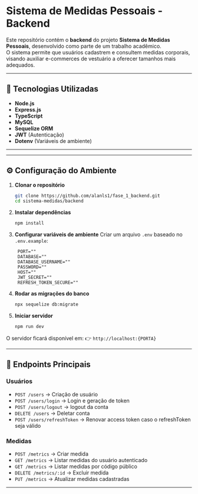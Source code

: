 # Sistema de Medidas Pessoais - Backend

Este repositório contém o **backend** do projeto **Sistema de Medidas Pessoais**, desenvolvido como parte de um trabalho acadêmico.  
O sistema permite que usuários cadastrem e consultem medidas corporais, visando auxiliar e-commerces de vestuário a oferecer tamanhos mais adequados.

---

## 🚀 Tecnologias Utilizadas

- **Node.js** 
- **Express.js** 
- **TypeScript** 
- **MySQL**
- **Sequelize ORM** 
- **JWT** (Autenticação)
- **Dotenv** (Variáveis de ambiente)

---

---

## ⚙️ Configuração do Ambiente

1. **Clonar o repositório**
   ```bash
   git clone https://github.com/alanls1/fase_1_backend.git
   cd sistema-medidas/backend

2. **Instalar dependências**

   ```bash
   npm install
   ```

3. **Configurar variáveis de ambiente**
   Criar um arquivo `.env` baseado no `.env.example`:

   ```env
    PORT=""
    DATABASE=""
    DATABASE_USERNAME=""
    PASSWORD=""
    HOST=""
    JWT_SECRET=""
    REFRESH_TOKEN_SECURE=""
   ```

4. **Rodar as migrações do banco**

   ```bash
   npx sequelize db:migrate
   ```

5. **Iniciar servidor**

   ```bash
   npm run dev
   ```

O servidor ficará disponível em:
👉 `http://localhost:{PORTA}`

---

## 🔑 Endpoints Principais

### Usuários

* `POST /users` → Criação de usuário
* `POST /users/login` → Login e geração de token
* `POST /users/logout` → logout da conta
* `DELETE /users` → Deletar conta
* `POST /users/refreshToken`  → Renovar access token caso o refreshToken seja válido

### Medidas

* `POST /metrics` → Criar medida
* `GET /metrics` → Listar medidas do usuário autenticado
* `GET /metrics` → Listar medidas por código público
* `DELETE /metrics/:id` → Excluir medida
* `PUT /metrics` → Atualizar medidas cadastradas

---
